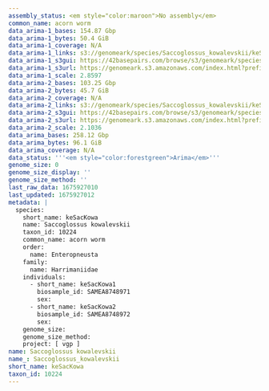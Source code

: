 ```yaml
---
assembly_status: <em style="color:maroon">No assembly</em>
common_name: acorn worm
data_arima-1_bases: 154.87 Gbp
data_arima-1_bytes: 50.4 GiB
data_arima-1_coverage: N/A
data_arima-1_links: s3://genomeark/species/Saccoglossus_kowalevskii/keSacKowa1/genomic_data/arima/<br>
data_arima-1_s3gui: https://42basepairs.com/browse/s3/genomeark/species/Saccoglossus_kowalevskii/keSacKowa1/genomic_data/arima/
data_arima-1_s3url: https://genomeark.s3.amazonaws.com/index.html?prefix=species/Saccoglossus_kowalevskii/keSacKowa1/genomic_data/arima/
data_arima-1_scale: 2.8597
data_arima-2_bases: 103.25 Gbp
data_arima-2_bytes: 45.7 GiB
data_arima-2_coverage: N/A
data_arima-2_links: s3://genomeark/species/Saccoglossus_kowalevskii/keSacKowa2/genomic_data/arima/<br>
data_arima-2_s3gui: https://42basepairs.com/browse/s3/genomeark/species/Saccoglossus_kowalevskii/keSacKowa2/genomic_data/arima/
data_arima-2_s3url: https://genomeark.s3.amazonaws.com/index.html?prefix=species/Saccoglossus_kowalevskii/keSacKowa2/genomic_data/arima/
data_arima-2_scale: 2.1036
data_arima_bases: 258.12 Gbp
data_arima_bytes: 96.1 GiB
data_arima_coverage: N/A
data_status: '''<em style="color:forestgreen">Arima</em>'''
genome_size: 0
genome_size_display: ''
genome_size_method: ''
last_raw_data: 1675927010
last_updated: 1675927012
metadata: |
  species:
    short_name: keSacKowa
    name: Saccoglossus kowalevskii
    taxon_id: 10224
    common_name: acorn worm
    order:
      name: Enteropneusta
    family:
      name: Harrimaniidae
    individuals:
      - short_name: keSacKowa1
        biosample_id: SAMEA8748971
        sex:
      - short_name: keSacKowa2
        biosample_id: SAMEA8748972
        sex:
    genome_size:
    genome_size_method:
    project: [ vgp ]
name: Saccoglossus kowalevskii
name_: Saccoglossus_kowalevskii
short_name: keSacKowa
taxon_id: 10224
---
```

